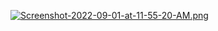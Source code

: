 [![Screenshot-2022-09-01-at-11-55-20-AM.png](https://i.postimg.cc/26Sjc9ss/Screenshot-2022-09-01-at-11-55-20-AM.png)](https://postimg.cc/1gbZ4B5B)
